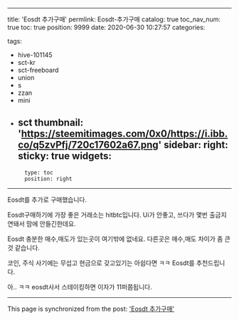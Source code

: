 
---
title: 'Eosdt 추가구매'
permlink: Eosdt-추가구매
catalog: true
toc_nav_num: true
toc: true
position: 9999
date: 2020-06-30 10:27:57
categories:

tags:
- hive-101145
- sct-kr
- sct-freeboard
- union
- s
- zzan
- mini
- sct
thumbnail: 'https://steemitimages.com/0x0/https://i.ibb.co/q5zvPfj/720c17602a67.png'
sidebar:
    right:
        sticky: true
widgets:
    -
        type: toc
        position: right
---


Eosdt를 추가로 구매했습니다.

Eosdt구매하기에 가장 좋은 거래소는 hitbtc입니다.
Ui가 안좋고, 쓰다가 몇번 출금지연돼서 맘에 안들긴한데요.

Eosdt 충분한 매수,매도가 있는곳이 여기밖에 없네요.
다른곳은 매수,매도 차이가 좀 큰것 같습니다.

코인, 주식 사기에는 무섭고
현금으로 갖고있기는 아쉽다면 ㅋㅋ
Eosdt를 추천드립니다.

아.. ㅋㅋ eosdt사서 스테이킹하면
이자가 11퍼쯤됩니다.

- - -

This page is synchronized from the post: ['Eosdt 추가구매'](https://steempeak.com/@jacobyu/6mlxrx-eosdt)
